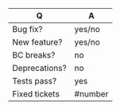 <!--

Dear GLPI user.

BEFORE SUBMITTING YOUR ISSUE, please make sure to read and follow these steps:

* We don't support community plugins. Contact directly their authors, or use the community forum : http://forum.glpi-project.org.
* For feature requests or enhancements, use the suggest dedicated site (http://suggest.glpi-project.org). We check it very often.
* We prefer to keep this tracker in ENGLISH. If you want support in your language, the community forum (http://forum.glpi-project.org) is the best place.
* Please use the below template.

For more information, please check contributing guide:
https://github.com/glpi-project/glpi/blob/master/CONTRIBUTING.md

The GLPI team.
-->


| Q             | A
| ------------- | ---
| Bug fix?      | yes/no
| New feature?  | yes/no
| BC breaks?    | no
| Deprecations? | no
| Tests pass?   | yes
| Fixed tickets | #number
